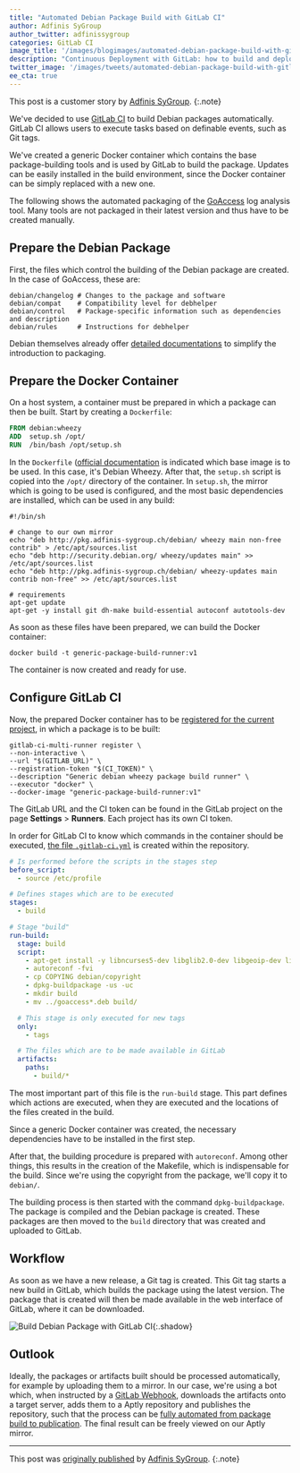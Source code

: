 ```yaml
---
title: "Automated Debian Package Build with GitLab CI"
author: Adfinis SyGroup
author_twitter: adfinissygroup
categories: GitLab CI
image_title: '/images/blogimages/automated-debian-package-build-with-gitlab-ci/adfinis-sygroup-cover.png'
description: "Continuous Deployment with GitLab: how to build and deploy a Debian Package with GitLab CI"
twitter_image: '/images/tweets/automated-debian-package-build-with-gitlab-ci.png'
ee_cta: true
---
```


This post is a customer story by [Adfinis SyGroup][adf].
{:.note}

We've decided to use [GitLab CI][ci] to build Debian packages
automatically. GitLab CI allows users to execute tasks based
on definable events, such as Git tags.

We've created a generic Docker container which contains the base
package-building tools and is used by GitLab to build the package.
Updates can be easily installed in the build environment, since the
Docker container can be simply replaced with a new one.

The following shows the automated packaging of the [GoAccess] log
analysis tool. Many tools are not packaged in their latest version
and thus have to be created manually.

<!-- more -->

## Prepare the Debian Package

First, the files which control the building of the Debian package
are created. In the case of GoAccess, these are:

```shell
debian/changelog # Changes to the package and software  
debian/compat    # Compatibility level for debhelper  
debian/control   # Package-specific information such as dependencies and description  
debian/rules     # Instructions for debhelper 
```

Debian themselves already offer [detailed documentations][debian-doc]
to simplify the introduction to packaging.

## Prepare the Docker Container

On a host system, a container must be prepared in which a package can
then be built. Start by creating a `Dockerfile`:

```dockerfile
FROM debian:wheezy  
ADD  setup.sh /opt/  
RUN  /bin/bash /opt/setup.sh  
```

In the `Dockerfile` ([official documentation][dockerfile-doc] is indicated
which base image is to be used. In this case, it's Debian Wheezy. After
that, the `setup.sh` script is copied into the `/opt/` directory of the container. 
In `setup.sh`, the mirror which is going to be used is configured, and
the most basic dependencies are installed, which can be used in any build:


```shell
#!/bin/sh

# change to our own mirror
echo "deb http://pkg.adfinis-sygroup.ch/debian/ wheezy main non-free contrib" > /etc/apt/sources.list  
echo "deb http://security.debian.org/ wheezy/updates main" >> /etc/apt/sources.list  
echo "deb http://pkg.adfinis-sygroup.ch/debian/ wheezy-updates main contrib non-free" >> /etc/apt/sources.list

# requirements
apt-get update  
apt-get -y install git dh-make build-essential autoconf autotools-dev  
```

As soon as these files have been prepared, we can build the Docker container:

```shell
docker build -t generic-package-build-runner:v1 
```

The container is now created and ready for use.

## Configure GitLab CI

Now, the prepared Docker container has to be [registered for the
current project][ci-docker-registry], in which a package is to be built:

```shell
gitlab-ci-multi-runner register \
--non-interactive \
--url "$(GITLAB_URL)" \
--registration-token "$(CI_TOKEN)" \
--description "Generic debian wheezy package build runner" \
--executor "docker" \
--docker-image "generic-package-build-runner:v1"
```

The GitLab URL and the CI token can be found in the GitLab
project on the page **Settings** > **Runners**. Each project has its own CI token.

In order for GitLab CI to know which commands in the container
should be executed, [the file `.gitlab-ci.yml`][ci-doc] is created within the repository.

```yaml
# Is performed before the scripts in the stages step
before_script:  
  - source /etc/profile

# Defines stages which are to be executed
stages:  
  - build

# Stage "build"
run-build:  
  stage: build
  script:
    - apt-get install -y libncurses5-dev libglib2.0-dev libgeoip-dev libtokyocabinet-dev zlib1g-dev libncursesw5-dev libbz2-dev
    - autoreconf -fvi
    - cp COPYING debian/copyright
    - dpkg-buildpackage -us -uc
    - mkdir build
    - mv ../goaccess*.deb build/

  # This stage is only executed for new tags
  only:
    - tags

  # The files which are to be made available in GitLab
  artifacts:
    paths:
      - build/*
```

The most important part of this file is the `run-build` stage.
This part defines which actions are executed, when they are
executed and the locations of the files created in the build.

Since a generic Docker container was created, the necessary
dependencies have to be installed in the first step.

After that, the building procedure is prepared with `autoreconf`.
Among other things, this results in the creation of the Makefile,
which is indispensable for the build. Since we're using the copyright
from the package, we'll copy it to `debian/`.

The building process is then started with the command `dpkg-buildpackage`.
The package is compiled and the Debian package is created. These packages
are then moved to the `build` directory that was created and uploaded to GitLab.

## Workflow

As soon as we have a new release, a Git tag is created. This Git tag
starts a new build in GitLab, which builds the package using the latest version.
The package that is created will then be made available in the web
interface of GitLab, where it can be downloaded. 

![Build Debian Package with GitLab CI](/images/blogimages/automated-debian-package-build-with-gitlab-ci/gitlab-ci-build.png){:.shadow}

## Outlook

Ideally, the packages or artifacts built should be processed automatically,
for example by uploading them to a mirror. In our case, we're using a
bot which, when instructed by a [GitLab Webhook][webhooks-doc], downloads the artifacts
onto a target server, adds them to a Aptly repository and publishes the
repository, such that the process can be [fully automated from package
build to publication][gitlab-cd]. The final result can be freely viewed on our Aptly mirror.

----

This post was [originally published][original-post] by [Adfinis SyGroup][adf].
{:.note}

<!-- identifiers -->

[adf]: https://www.adfinis-sygroup.ch/
[ci-doc]: https://docs.gitlab.com/ee/ci/quick_start/README.html
[ci-docker-registry]: https://docs.gitlab.com/ee/ci/docker/using_docker_build.html
[ci]: /gitlab-ci/
[debian-doc]: https://www.debian.org/doc/manuals/maint-guide/index.en.html
[dockerfile-doc]: https://docs.docker.com/engine/tutorials/dockerimages/#/building-an-image-from-a-dockerfile
[gitlab-cd]: /2016/08/05/continuous-integration-delivery-and-deployment-with-gitlab/#continuous-deployment "Continuous Deployment with GitLab"
[GoAccess]: https://goaccess.io/
[original-post]: https://blog.adfinis-sygroup.ch/en/automated-debian-packagebuild-gitlabci/
[webhooks-doc]: https://docs.gitlab.com/ce/web_hooks/web_hooks.html
